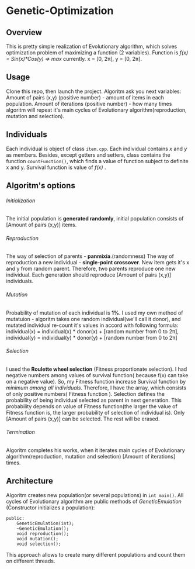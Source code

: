 # Genetic-Optimization
## Overview
This is pretty simple realization of Evolutionary algorithm, which solves optimization problem of maximizing a function (2 variables).
Function is *f(x) = Sin(x)\*Cos(y) => max* currently. x = [0, 2π], y = [0, 2π].
## Usage
Clone this repo, then launch the project. Algoritm ask you next variables:
Amount of pairs (x,y) (positive number) - amount of items in each population.
Amount of iterations (positive number) - how many times algoritm will repeat it's main cycles of Evolutionary algorithm(reproduction, mutation and selection).
## Individuals
Each individual is object of class `item.cpp`. Each individual contains *x* and *y* as members. Besides, except getters and setters, class contains the function `countFunction()`, which finds a value of function subject to definite x and y. Survival function is value of *f(x)* .
## Algoritm's options
###### Initialization
The initial population is **generated randomly**, initial population consists of [Amount of pairs (x,y)] items.
###### Reproduction
The way of selection of parents - **panmixia**.(randomness)
The way of reproduction a new individual - **single-point crossover**.
New item gets it's x and y from random parent. Therefore, two parents reproduce one new individual. Each generation should reproduce [Amount of pairs (x,y)] individuals.
###### Mutation
Probability of mutation of each individual is **1%**. I used my own method of mutatuion - algoritm takes one random individual(we'll call it donor), and mutated individual re-count it's values in accord with following formula:
			individual(x) = individual(x) * donor(x) + [random number from 0 to 2π],
			individual(y) = individual(y) * donor(y) + [random number from 0 to 2π]
###### Selection
I used the **Roulette wheel selection** (Fitness proportionate selection). I had negative numbers among values of survival function( because f(x) can take on a negative value). So, my Fitness function increase Survival function by *minimum among all individuals*. Therefore, I have the array, which consists of only positive numbers( Fitness function ). Selection defines the probability of being individual selected as parent in next generation. This probability depends on value of Fitness function(the larger the value of Fitness function is, the larger probability of selection of individual is). Only [Amount of pairs (x,y)] can be selected. The rest will be erased. 
###### Termination
Algoritm completes his works, when it iterates main cycles of Evolutionary algorithm(reproduction, mutation and selection) [Amount of iterations] times.
## Architecture
Algoritm creates new population(or several populations) in `int main()`. All cycles of Evolutionary algorithm are public methods of *GeneticEmulation* (Constructor initializes a population):
```
public:
	GeneticEmulation(int);
	~GeneticEmulation();
	void reproduction();
	void mutation();
	void selection();
 ```

 This approach allows to create many different populations and count them on different threads.
